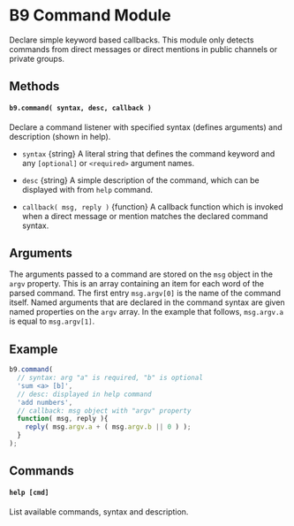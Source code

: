 # B9 Command Module

Declare simple keyword based callbacks. This module only detects commands from
direct messages or direct mentions in public channels or private groups.

## Methods

#### `b9.command( syntax, desc, callback )`

Declare a command listener with specified syntax (defines arguments) and
description (shown in help).

- `syntax` {string}
A literal string that defines the command keyword and any `[optional]` or
`<required>` argument names.

- `desc` {string}
A simple description of the command, which can be displayed with from `help`
command.

- `callback( msg, reply )` {function}
A callback function which is invoked when a direct message or mention matches
the declared command syntax.

## Arguments

The arguments passed to a command are stored on the `msg` object in the `argv`
property. This is an array containing an item for each word of the parsed
command. The first entry `msg.argv[0]` is the name of the command itself. Named
arguments that are declared in the command syntax are given named properties on
the `argv` array. In the example that follows, `msg.argv.a` is equal to
`msg.argv[1]`.

## Example

```js
b9.command(
  // syntax: arg "a" is required, "b" is optional
  'sum <a> [b]',
  // desc: displayed in help command
  'add numbers',
  // callback: msg object with "argv" property
  function( msg, reply ){
    reply( msg.argv.a + ( msg.argv.b || 0 ) );
  }
);
```

## Commands

#### `help [cmd]`
List available commands, syntax and description.
